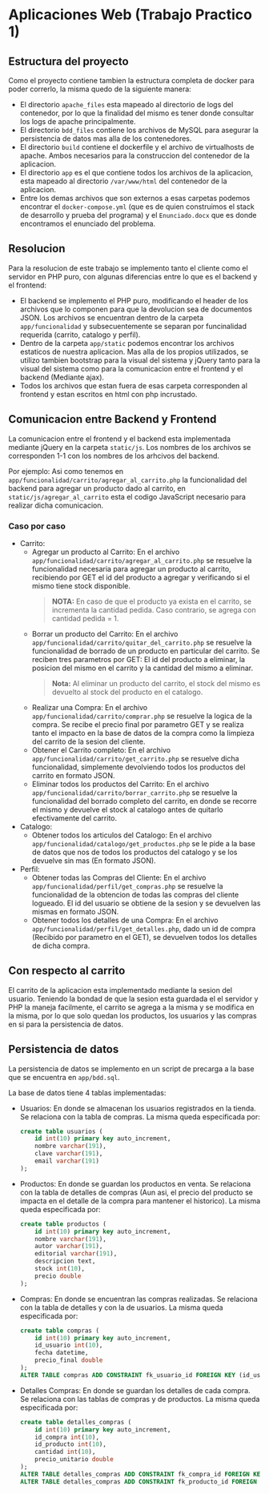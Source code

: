# Aplicaciones Web (Trabajo Practico 1)

## Estructura del proyecto
Como el proyecto contiene tambien la estructura completa de docker para poder correrlo, la misma quedo de la siguiente manera:

* El directorio ```apache_files``` esta mapeado al directorio de logs del contenedor, por lo que la finalidad del mismo es tener donde consultar los logs de apache principalmente.
* El directorio ```bdd_files``` contiene los archivos de MySQL para asegurar la persistencia de datos mas alla de los contenedores.
* El directorio ```build``` contiene el dockerfile y el archivo de virtualhosts de apache. Ambos necesarios para la construccion del contenedor de la aplicacion.
* El directorio ```app``` es el que contiene todos los archivos de la aplicacion, esta mapeado al directorio ```/var/www/html``` del contenedor de la aplicacion.
* Entre los demas archivos que son externos a esas carpetas podemos encontrar el ```docker-compose.yml``` (que es de quien construimos el stack de desarrollo y prueba del programa) y el ```Enunciado.docx``` que es donde encontramos el enunciado del problema.

## Resolucion

Para la resolucion de este trabajo se implemento tanto el cliente como el servidor en PHP puro, con algunas diferencias entre lo que es el backend y el frontend:

* El backend se implemento el PHP puro, modificando el header de los archivos que lo componen para que la devolucion sea de documentos JSON. Los archivos se encuentran dentro de la carpeta ```app/funcionalidad``` y subsecuentemente se separan por funcinalidad requerida (carrito, catalogo y perfil).
* Dentro de la carpeta ```app/static``` podemos encontrar los archivos estaticos de nuestra aplicacion. Mas alla de los propios utilizados, se utilizo tambien bootstrap para la visual del sistema y jQuery tanto para la visual del sistema como para la comunicacion entre el frontend y el backend (Mediante ajax).
* Todos los archivos que estan fuera de esas carpeta corresponden al frontend y estan escritos en html con php incrustado.

## Comunicacion entre Backend y Frontend
La comunicacion entre el frontend y el backend esta implementada mediante jQuery en la carpeta ```static/js```. Los nombres de los archivos se corresponden 1-1 con los nombres de los arhcivos del backend. 

Por ejemplo: Asi como tenemos en ```app/funcionalidad/carrito/agregar_al_carrito.php``` la funcionalidad del backend para agregar un producto dado al carrito, en ```static/js/agregar_al_carrito``` esta el codigo JavaScript necesario para realizar dicha comunicacion.

### Caso por caso
* Carrito:
    * Agregar un producto al Carrito: En el archivo ```app/funcionalidad/carrito/agregar_al_carrito.php``` se resuelve la funcionalidad necesaria para agregar un producto al carrito, recibiendo por GET el id del producto a agregar y verificando si el mismo tiene stock disponible. 
        > **NOTA:** En caso de que el producto ya exista en el carrito, se incrementa la cantidad pedida. Caso contrario, se agrega con cantidad pedida = 1.
    * Borrar un producto del Carrito: En el archivo ```app/funcionalidad/carrito/quitar_del_carrito.php``` se resuelve la funcionalidad de borrado de un producto en particular del carrito. Se reciben tres parametros por GET: El id del producto a eliminar, la posicion del mismo en el carrito y la cantidad del mismo a eliminar.
        > **Nota:** Al eliminar un producto del carrito, el stock del mismo es devuelto al stock del producto en el catalogo.
    * Realizar una Compra: En el archivo ```app/funcionalidad/carrito/comprar.php``` se resuelve la logica de la compra. Se recibe el precio final por parametro GET y se realiza tanto el impacto en la base de datos de la compra como la limpieza del carrito de la sesion del cliente.
    * Obtener el Carrito completo: En el archivo ```app/funcionalidad/carrito/get_carrito.php``` se resuelve dicha funcionalidad, simplemente devolviendo todos los productos del carrito en formato JSON. 
    * Eliminar todos los productos del Carrito: En el archivo ```app/funcionalidad/carrito/borrar_carrito.php``` se resuelve la funcionalidad del borrado completo del carrito, en donde se recorre el mismo y devuelve el stock al catalogo antes de quitarlo efectivamente del carrito. 
* Catalogo:
    * Obtener todos los articulos del Catalogo: En el archivo ```app/funcionalidad/catalogo/get_productos.php``` se le pide a la base de datos que nos de todos los productos del catalogo y se los devuelve sin mas (En formato JSON).
* Perfil:
    * Obtener todas las Compras del Cliente: En el archivo ```app/funcionalidad/perfil/get_compras.php``` se resuelve la funcionalidad de la obtencion de todas las compras del cliente logueado. El id del usuario se obtiene de la sesion y se devuelven las mismas en formato JSON.
    * Obtener todos los detalles de una Compra: En el archivo ```app/funcionalidad/perfil/get_detalles.php```, dado un id de compra (Recibido por parametro en el GET), se devuelven todos los detalles de dicha compra.


## Con respecto al carrito
El carrito de la aplicacion esta implementado mediante la sesion del usuario. Teniendo la bondad de que la sesion esta guardada el el servidor y PHP la maneja facilmente, el carrito se agrega a la misma y se modifica en la misma, por lo que solo quedan los productos, los usuarios y las compras en si para la persistencia de datos.

## Persistencia de datos
La persistencia de datos se implemento en un script de precarga a la base que se encuentra en ```app/bdd.sql```.

La base de datos tiene 4 tablas implementadas:
* Usuarios: En donde se almacenan los usuarios registrados en la tienda. Se relaciona con la tabla de compras. La misma queda especificada por:
    ```sql
    create table usuarios (
        id int(10) primary key auto_increment,
        nombre varchar(191),
        clave varchar(191),
        email varchar(191)
    );
    ```
* Productos: En donde se guardan los productos en venta. Se relaciona con la tabla de detalles de compras (Aun asi, el precio del producto se impacta en el detalle de la compra para mantener el historico). La misma queda especificada por:
    ```sql
    create table productos (
        id int(10) primary key auto_increment,
        nombre varchar(191),
        autor varchar(191),
        editorial varchar(191),
        descripcion text,
        stock int(10),
        precio double
    );
    ```
* Compras: En donde se encuentran las compras realizadas. Se relaciona con la tabla de detalles y con la de usuarios. La misma queda especificada por:
    ```sql
    create table compras (
        id int(10) primary key auto_increment,
        id_usuario int(10),
        fecha datetime,
        precio_final double
    );
    ALTER TABLE compras ADD CONSTRAINT fk_usuario_id FOREIGN KEY (id_usuario) REFERENCES usuarios (id);
    ```
* Detalles Compras: En donde se guardan los detalles de cada compra. Se relaciona con las tablas de compras y de productos. La misma queda especificada por:
    ```sql
    create table detalles_compras (
        id int(10) primary key auto_increment,
        id_compra int(10),
        id_producto int(10),
        cantidad int(10),
        precio_unitario double
    );
    ALTER TABLE detalles_compras ADD CONSTRAINT fk_compra_id FOREIGN KEY (id_compra) REFERENCES compras (id);
    ALTER TABLE detalles_compras ADD CONSTRAINT fk_producto_id FOREIGN KEY (id_producto) REFERENCES productos (id);
    ```